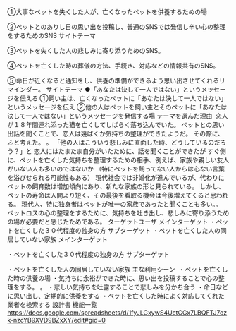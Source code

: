 ①大事なペットを失くした人が、亡くなったペットを供養するための場

②ペットとのありし日の思い出を投稿し、普通のSNSでは発信し辛い心の整理をするためのSNS サイトテーマ

③ペットを失くした人の悲しみに寄り添うためのSNS。

④ペットを亡くした時の葬儀の方法、手続き、対応などの情報共有のSNS。

⑤命日が近くなると通知をし、供養の準備ができるよう思い出させてくれるリマインダー。
サイトテーマ
●「あなたは決して一人ではない」というメッセージを伝える ①飼い主は、亡くなったペットに「あなたは決して一人ではない」というメッセージを伝え ②他の人はペットを飼い主とそのペットに「あなたは決して一人ではない」というメッセージを発信する場
テーマを選んだ理由
 恋人が１８年間連れ添った猫を亡くしてしばらく落ち込んでいた。 ペットとの思い出話を聞くことで、恋人は幾ばくか気持ちの整理ができたようだ。 その際に、ふと考えた。 。 「他の人はこういう悲しみに直面した時、どうしているのだろう？」と 恋人にはたまたま自分がいたために、話を聞くことができたが すぐ側に、ペットを亡くした気持ちを整理するための相手、例えば、家族や親しい友人がいない人も多いのではないか （特にペットを飼ってない人からは心ない言葉を浴びせられる可能性もある） 現代社会では非婚化が進んでいるが、代わりにペットの飼育数は増加傾向にあり、新たな家族の形と見られている。 しかし、ペットの寿命は人間より短く、その最後を看取る機会は今後増えてくると思われる。 現代人、特に独身者はペットが唯一の家族であったと聞くことも多い。。 ペットロスの心の整理をするために、気持ちを吐き出し、悲しみに寄り添うための場が必要だと感じたためである。
ターゲットユーザ
メインターゲット ・ペットを亡くした３０代程度の独身の方 サブターゲット ・ペットを亡くした人の同居していない家族
メインターゲット

・ペットを亡くした３０代程度の独身の方
サブターゲット

・ペットを亡くした人の同居していない家族
主な利用シーン
 ・ペットを亡くした時の供養の場 ・気持ちに余裕ができた時に、思い出を投稿することで心の整理をする。 。 ・悲しい気持ちを吐露することで悲しみを分かち合う ・命日などに思い出し、定期的に供養をする ・ペットを亡くした時によく対応してくれた業者を検索する
設計書
機能一覧
https://docs.google.com/spreadsheets/d/1fyJLGxywS4UctCGx7LBQFTJ7ozk-nzcYB9XVD9BZxXY/edit#gid=0

